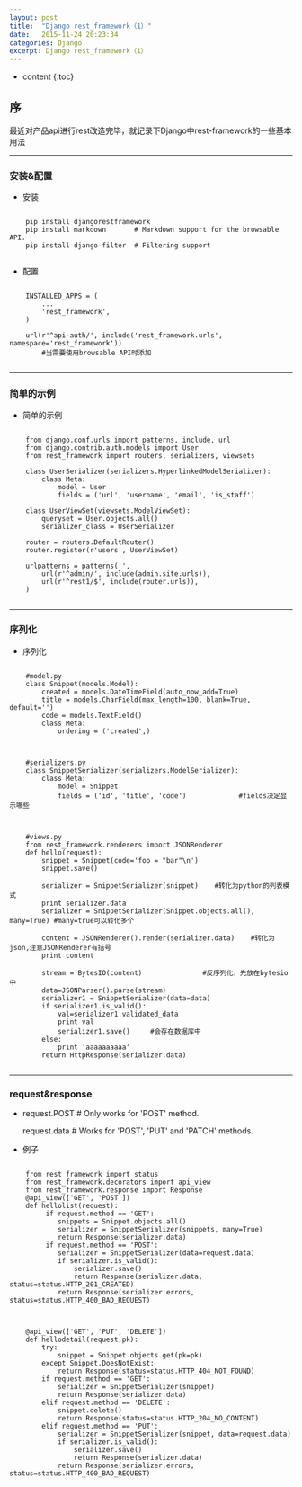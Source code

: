 ```yaml
---
layout: post
title:  "Django rest_framework（1）"
date:   2015-11-24 20:23:34
categories: Django
excerpt: Django rest_framework（1）
---
```


* content
{:toc}


## 序

最近对产品api进行rest改造完毕，就记录下Django中rest-framework的一些基本用法

---

### 安装&配置

 * 安装
 <pre><code>
    pip install djangorestframework
    pip install markdown       # Markdown support for the browsable API.
    pip install django-filter  # Filtering support
 </code></pre>

 * 配置
 <pre><code>
    INSTALLED_APPS = (
        ...
        'rest_framework',
    )

    url(r'^api-auth/', include('rest_framework.urls', namespace='rest_framework'))
        #当需要使用browsable API时添加
 </code></pre>

---

### 简单的示例

 * 简单的示例
 <pre><code>
    from django.conf.urls import patterns, include, url
    from django.contrib.auth.models import User
    from rest_framework import routers, serializers, viewsets

    class UserSerializer(serializers.HyperlinkedModelSerializer):
        class Meta:
            model = User
            fields = ('url', 'username', 'email', 'is_staff')

    class UserViewSet(viewsets.ModelViewSet):
        queryset = User.objects.all()
        serializer_class = UserSerializer

    router = routers.DefaultRouter()
    router.register(r'users', UserViewSet)

    urlpatterns = patterns('',
        url(r'^admin/', include(admin.site.urls)),
        url(r'^rest1/$', include(router.urls)),
    )
 </code></pre>

---

### 序列化

 * 序列化
 <pre><code>
    #model.py
    class Snippet(models.Model):
        created = models.DateTimeField(auto_now_add=True)
        title = models.CharField(max_length=100, blank=True, default='')
        code = models.TextField()
        class Meta:
            ordering = ('created',)
 </code></pre>
 <pre><code>
    #serializers.py
    class SnippetSerializer(serializers.ModelSerializer):
        class Meta:
            model = Snippet
            fields = ('id', 'title', 'code')             #fields决定显示哪些
 </code></pre>
 <pre><code>
    #views.py
    from rest_framework.renderers import JSONRenderer
    def hello(request):
        snippet = Snippet(code='foo = "bar"\n')
        snippet.save()

        serializer = SnippetSerializer(snippet)    #转化为python的列表模式
        print serializer.data
        serializer = SnippetSerializer(Snippet.objects.all(), many=True) #many=true可以转化多个

        content = JSONRenderer().render(serializer.data)    #转化为json,注意JSONRenderer有括号
        print content

        stream = BytesIO(content)               #反序列化，先放在bytesio中
        data=JSONParser().parse(stream)
        serializer1 = SnippetSerializer(data=data)
        if serializer1.is_valid():
            val=serializer1.validated_data
            print val
            serializer1.save()     #会存在数据库中
        else:
            print 'aaaaaaaaaa'
        return HttpResponse(serializer.data)
 </code></pre>


---

### request&response

 *  request.POST  # Only works for 'POST' method.
 
    request.data  # Works for 'POST', 'PUT' and 'PATCH' methods.

 * 例子
 <pre><code>
    from rest_framework import status
    from rest_framework.decorators import api_view
    from rest_framework.response import Response
    @api_view(['GET', 'POST'])
    def hellolist(request):
         if request.method == 'GET':
            snippets = Snippet.objects.all()
            serializer = SnippetSerializer(snippets, many=True)
            return Response(serializer.data)
         if request.method == 'POST':
            serializer = SnippetSerializer(data=request.data)
            if serializer.is_valid():
                serializer.save()
                return Response(serializer.data, status=status.HTTP_201_CREATED)
            return Response(serializer.errors, status=status.HTTP_400_BAD_REQUEST)
 </code></pre>

 <pre><code>
    @api_view(['GET', 'PUT', 'DELETE'])
    def hellodetail(request,pk):
        try:
            snippet = Snippet.objects.get(pk=pk)
        except Snippet.DoesNotExist:
            return Response(status=status.HTTP_404_NOT_FOUND)
        if request.method == 'GET':
            serializer = SnippetSerializer(snippet)
            return Response(serializer.data)
        elif request.method == 'DELETE':
            snippet.delete()
            return Response(status=status.HTTP_204_NO_CONTENT)
        elif request.method == 'PUT':
            serializer = SnippetSerializer(snippet, data=request.data)
            if serializer.is_valid():
                serializer.save()
                return Response(serializer.data)
            return Response(serializer.errors, status=status.HTTP_400_BAD_REQUEST)
 </code></pre>